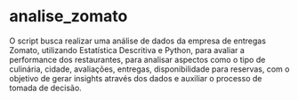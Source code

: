 # analise_zomato
O script busca realizar uma análise de dados da empresa de entregas Zomato, utilizando Estatística Descritiva e Python, para avaliar a performance dos restaurantes, para analisar aspectos como o tipo de culinária, cidade, avaliações, entregas, disponibilidade para reservas, com o objetivo de gerar insights através dos dados e auxiliar o processo de tomada de decisão. 
